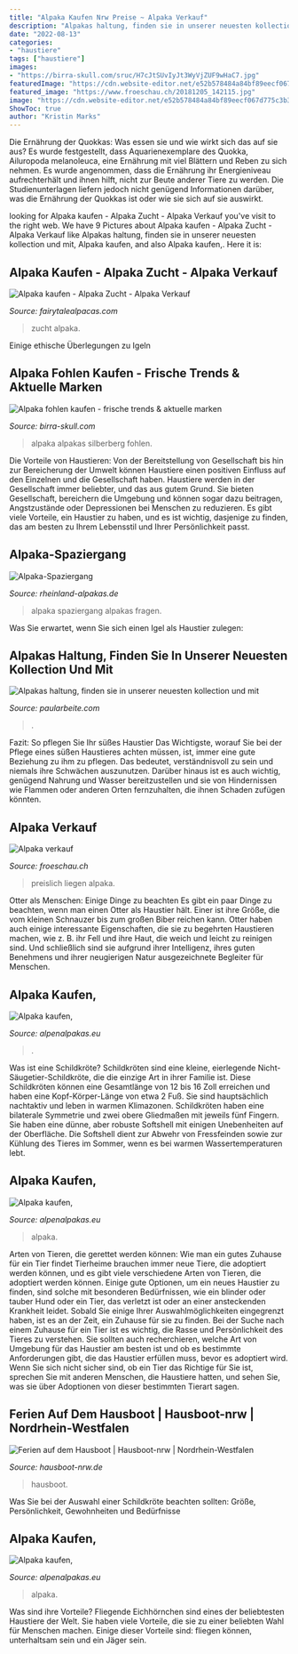```yaml
---
title: "Alpaka Kaufen Nrw Preise ~ Alpaka Verkauf"
description: "Alpakas haltung, finden sie in unserer neuesten kollection und mit"
date: "2022-08-13"
categories:
- "haustiere"
tags: ["haustiere"]
images:
- "https://birra-skull.com/sruc/H7cJtSUvIyJt3WyVjZUF9wHaC7.jpg"
featuredImage: "https://cdn.website-editor.net/e52b578484a84bf89eecf067d775c3b3/dms3rep/multi/IMG_20200209_112330+(2).jpg"
featured_image: "https://www.froeschau.ch/20181205_142115.jpg"
image: "https://cdn.website-editor.net/e52b578484a84bf89eecf067d775c3b3/dms3rep/multi/IMG_20200209_112330+(2).jpg"
ShowToc: true
author: "Kristin Marks"
---
```



Die Ernährung der Quokkas: Was essen sie und wie wirkt sich das auf sie aus?
Es wurde festgestellt, dass Aquarienexemplare des Quokka, Ailuropoda melanoleuca, eine Ernährung mit viel Blättern und Reben zu sich nehmen. Es wurde angenommen, dass die Ernährung ihr Energieniveau aufrechterhält und ihnen hilft, nicht zur Beute anderer Tiere zu werden. Die Studienunterlagen liefern jedoch nicht genügend Informationen darüber, was die Ernährung der Quokkas ist oder wie sie sich auf sie auswirkt.

	

		
looking for Alpaka kaufen - Alpaka Zucht - Alpaka Verkauf you've visit to the right web. We have 9 Pictures about Alpaka kaufen - Alpaka Zucht - Alpaka Verkauf like Alpakas haltung, finden sie in unserer neuesten kollection und mit, Alpaka kaufen, and also Alpaka kaufen,. Here it is:
		
    
## Alpaka Kaufen - Alpaka Zucht - Alpaka Verkauf

<img loading=lazy src="https://image.jimcdn.com/app/cms/image/transf/dimension=950x10000:format=jpg/path/s613b7158c5cedfa2/image/i03ee253541b8159d/version/1604949394/image.jpg" onerror="this.onerror=null;this.src='https://tse2.mm.bing.net/th?id=OIP.fEZ0UmwF98AF1mdvNWCxjAHaE7&amp;pid=15.1';" alt="Alpaka kaufen - Alpaka Zucht - Alpaka Verkauf">

_Source: fairytalealpacas.com_

>zucht alpaka. 

	

Einige ethische Überlegungen zu Igeln

    
## Alpaka Fohlen Kaufen - Frische Trends &amp; Aktuelle Marken

<img loading=lazy src="https://birra-skull.com/sruc/H7cJtSUvIyJt3WyVjZUF9wHaC7.jpg" onerror="this.onerror=null;this.src='https://tse2.mm.bing.net/th?id=OIP.y3nVw2SI91qs4EvCLS1EwwAAAA&amp;pid=15.1';" alt="Alpaka fohlen kaufen - frische trends &amp; aktuelle marken">

_Source: birra-skull.com_

>alpaka alpakas silberberg fohlen. 

	

Die Vorteile von Haustieren: Von der Bereitstellung von Gesellschaft bis hin zur Bereicherung der Umwelt können Haustiere einen positiven Einfluss auf den Einzelnen und die Gesellschaft haben.
Haustiere werden in der Gesellschaft immer beliebter, und das aus gutem Grund. Sie bieten Gesellschaft, bereichern die Umgebung und können sogar dazu beitragen, Angstzustände oder Depressionen bei Menschen zu reduzieren. Es gibt viele Vorteile, ein Haustier zu haben, und es ist wichtig, dasjenige zu finden, das am besten zu Ihrem Lebensstil und Ihrer Persönlichkeit passt.

    
## Alpaka-Spaziergang

<img loading=lazy src="https://www.rheinland-alpakas.de/images/parapictures837215acb30bac4012.jpg" onerror="this.onerror=null;this.src='https://tse4.mm.bing.net/th?id=OIP.7IiJQQIMDxQjEWRziTvOBgHaHa&amp;pid=15.1';" alt="Alpaka-Spaziergang">

_Source: rheinland-alpakas.de_

>alpaka spaziergang alpakas fragen. 

	

Was Sie erwartet, wenn Sie sich einen Igel als Haustier zulegen:

    
## Alpakas Haltung, Finden Sie In Unserer Neuesten Kollection Und Mit

<img loading=lazy src="https://paularbeite.com/igvc/4q780s34mwf_Qc660N64VAAAAA.jpg" onerror="this.onerror=null;this.src='https://tse1.mm.bing.net/th?id=OIP.bJR-99rbnC4Oz4vu0FmSqgAAAA&amp;pid=15.1';" alt="Alpakas haltung, finden sie in unserer neuesten kollection und mit">

_Source: paularbeite.com_

>. 

	

Fazit: So pflegen Sie Ihr süßes Haustier
Das Wichtigste, worauf Sie bei der Pflege eines süßen Haustieres achten müssen, ist, immer eine gute Beziehung zu ihm zu pflegen. Das bedeutet, verständnisvoll zu sein und niemals ihre Schwächen auszunutzen. Darüber hinaus ist es auch wichtig, genügend Nahrung und Wasser bereitzustellen und sie von Hindernissen wie Flammen oder anderen Orten fernzuhalten, die ihnen Schaden zufügen könnten.

    
## Alpaka Verkauf

<img loading=lazy src="https://www.froeschau.ch/20181205_142115.jpg" onerror="this.onerror=null;this.src='https://tse2.mm.bing.net/th?id=OIP.sIrY5r_r-hWr9_3OCjwgcgAAAA&amp;pid=15.1';" alt="Alpaka verkauf">

_Source: froeschau.ch_

>preislich liegen alpaka. 

	

Otter als Menschen: Einige Dinge zu beachten
Es gibt ein paar Dinge zu beachten, wenn man einen Otter als Haustier hält. Einer ist ihre Größe, die vom kleinen Schnauzer bis zum großen Biber reichen kann. Otter haben auch einige interessante Eigenschaften, die sie zu begehrten Haustieren machen, wie z. B. ihr Fell und ihre Haut, die weich und leicht zu reinigen sind. Und schließlich sind sie aufgrund ihrer Intelligenz, ihres guten Benehmens und ihrer neugierigen Natur ausgezeichnete Begleiter für Menschen.

    
## Alpaka Kaufen,

<img loading=lazy src="https://cdn.website-editor.net/e52b578484a84bf89eecf067d775c3b3/dms3rep/multi/IMG_20200209_112330+(2).jpg" onerror="this.onerror=null;this.src='https://tse3.mm.bing.net/th?id=OIP.YrLOk3WSDrmtmaVXBLGyLAHaH_&amp;pid=15.1';" alt="Alpaka kaufen,">

_Source: alpenalpakas.eu_

>. 

	

Was ist eine Schildkröte?
Schildkröten sind eine kleine, eierlegende Nicht-Säugetier-Schildkröte, die die einzige Art in ihrer Familie ist. Diese Schildkröten können eine Gesamtlänge von 12 bis 16 Zoll erreichen und haben eine Kopf-Körper-Länge von etwa 2 Fuß. Sie sind hauptsächlich nachtaktiv und leben in warmen Klimazonen. Schildkröten haben eine bilaterale Symmetrie und zwei obere Gliedmaßen mit jeweils fünf Fingern. Sie haben eine dünne, aber robuste Softshell mit einigen Unebenheiten auf der Oberfläche. Die Softshell dient zur Abwehr von Fressfeinden sowie zur Kühlung des Tieres im Sommer, wenn es bei warmen Wassertemperaturen lebt.

    
## Alpaka Kaufen,

<img loading=lazy src="https://le-cdn.website-editor.net/e52b578484a84bf89eecf067d775c3b3/dms3rep/multi/opt/f9a4c895-e063-425a-b075-40e953c2fdc2-1920w.JPG" onerror="this.onerror=null;this.src='https://tse4.mm.bing.net/th?id=OIP.M6shfQUYjirhouYcOe8f2wHaJ4&amp;pid=15.1';" alt="Alpaka kaufen,">

_Source: alpenalpakas.eu_

>alpaka. 

	

Arten von Tieren, die gerettet werden können: Wie man ein gutes Zuhause für ein Tier findet
Tierheime brauchen immer neue Tiere, die adoptiert werden können, und es gibt viele verschiedene Arten von Tieren, die adoptiert werden können. Einige gute Optionen, um ein neues Haustier zu finden, sind solche mit besonderen Bedürfnissen, wie ein blinder oder tauber Hund oder ein Tier, das verletzt ist oder an einer ansteckenden Krankheit leidet. Sobald Sie einige Ihrer Auswahlmöglichkeiten eingegrenzt haben, ist es an der Zeit, ein Zuhause für sie zu finden.
Bei der Suche nach einem Zuhause für ein Tier ist es wichtig, die Rasse und Persönlichkeit des Tieres zu verstehen. Sie sollten auch recherchieren, welche Art von Umgebung für das Haustier am besten ist und ob es bestimmte Anforderungen gibt, die das Haustier erfüllen muss, bevor es adoptiert wird. Wenn Sie sich nicht sicher sind, ob ein Tier das Richtige für Sie ist, sprechen Sie mit anderen Menschen, die Haustiere hatten, und sehen Sie, was sie über Adoptionen von dieser bestimmten Tierart sagen.

    
## Ferien Auf Dem Hausboot | Hausboot-nrw | Nordrhein-Westfalen

<img loading=lazy src="https://static.wixstatic.com/media/37c0e3_fe5bc33eadb04cb8a5588bd13c4d9371~mv2.jpg/v1/fit/w_2500,h_1330,al_c/37c0e3_fe5bc33eadb04cb8a5588bd13c4d9371~mv2.jpg" onerror="this.onerror=null;this.src='https://tse1.mm.bing.net/th?id=OIP.kvxeB14OsRoWLxd2ZSabhgHaCo&amp;pid=15.1';" alt="Ferien auf dem Hausboot | Hausboot-nrw | Nordrhein-Westfalen">

_Source: hausboot-nrw.de_

>hausboot. 

	

Was Sie bei der Auswahl einer Schildkröte beachten sollten: Größe, Persönlichkeit, Gewohnheiten und Bedürfnisse

    
## Alpaka Kaufen,

<img loading=lazy src="https://le-cdn.website-editor.net/e52b578484a84bf89eecf067d775c3b3/dms3rep/multi/opt/IMG_20200209_112330+(2)-1920w.jpg" onerror="this.onerror=null;this.src='https://tse3.mm.bing.net/th?id=OIP.NPjJLfN_Q_kkbhBI_p3JDAHaH_&amp;pid=15.1';" alt="Alpaka kaufen,">

_Source: alpenalpakas.eu_

>alpaka. 

	

Was sind ihre Vorteile?
Fliegende Eichhörnchen sind eines der beliebtesten Haustiere der Welt. Sie haben viele Vorteile, die sie zu einer beliebten Wahl für Menschen machen. Einige dieser Vorteile sind: fliegen können, unterhaltsam sein und ein Jäger sein.

